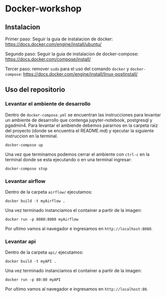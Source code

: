 # Docker-workshop

## Instalacion

Primer paso: Seguir la guia de instalacion de docker: https://docs.docker.com/engine/install/ubuntu/

Segundo paso: Seguir la guia de instalacion de docker-compose: https://docs.docker.com/compose/install/

Tercer paso: remover `sudo` para el uso del comando `docker` y `docker-compose`: https://docs.docker.com/engine/install/linux-postinstall/

## Uso del repositorio

### Levantar el ambiente de desarrollo

Dentro de `docker-compose.yml` se encuentran las instrucciones para levantar un ambiente de desarrollo que contenga jupyter-notebook, postgresql y pgadmin4. Para levantar el ambiende debemos pararnos en la carpeta raiz del proyecto (donde se encuentra el README.md) y ejecutar la siguiente instruccion en la terminal.

```
docker-compose up
```

Una vez que terminamos podemos cerrar el ambiente con `ctrl-c` en la terminal donde se esta ejecutando o en una terminal ingresar:

```
docker-compose stop
```

### Levantar airflow

Dentro de la carpeta `airflow/` ejecutamos:

```
docker build -t myAirflow .
```

Una vez terminado instanciamos el container a partir de la imagen:

```
docker run -p 8080:8080 myAirflow
```

Por ultimo vamos al navegador e ingresamos en `http://localhost:8080`.

### Levantar api

Dentro de la carpeta `api/` ejecutamos:

```
docker build -t myAPI .
```

Una vez terminado instanciamos el container a partir de la imagen:

```
docker run -p 80:80 myAPI
```

Por ultimo vamos al navegador e ingresamos en `http://localhost:80`.